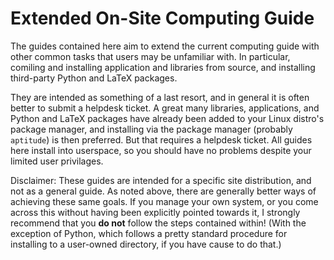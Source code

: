 Extended On-Site Computing Guide
================================

The guides contained here aim to extend the current computing guide with other
common tasks that users may be unfamiliar with.
In particular, comiling and installing application and libraries from source,
and installing third-party Python and LaTeX packages.

They are intended as something of a last resort, and in general it is often
better to submit a helpdesk ticket.
A great many libraries, applications, and Python and LaTeX packages have
already been added to your Linux distro's package manager, and installing via
the package manager (probably `aptitude`) is then preferred.
But that requires a helpdesk ticket.
All guides here install into userspace, so you should have no problems despite
your limited user privilages.

Disclaimer: These guides are intended for a specific site distribution, and not
as a general guide.
As noted above, there are generally better ways of achieving these same goals.
If you manage your own system, or you come across this without having been
explicitly pointed towards it, I strongly recommend that you __do not__ follow
the steps contained within!
(With the exception of Python, which follows a pretty standard procedure for
installing to a user-owned directory, if you have cause to do that.)
